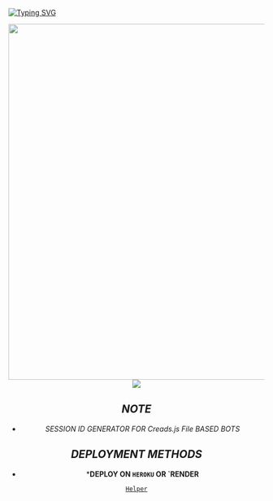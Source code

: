 <a href="https://git.io/typing-svg"><img src="https://readme-typing-svg.demolab.com?font=Rubik+Dirt&size=65&pause=1000&color=F72C3F&background=FF20A500&center=true&vCenter=true&width=1000&height=150&lines=SESSION+MADE+BY;MASTER-MIND-V3;Don't copy more repoo;Anydoubt contact mee" alt="Typing SVG" /></a>   
</p> 
<div align="center">


   <p align="center">
<a href="https://github.com/MASTER-HACKER-INDIA">
    <img src="https://i.imgur.com/g2i6Xwz.jpeg" width="700px">
  </a>
<img src="https://user-images.githubusercontent.com/73097560/115834477-dbab4500-a447-11eb-908a-139a6edaec5c.gif">





## *NOTE*
- *SESSION ID GENERATOR FOR Creads.js File BASED BOTS*


## *DEPLOYMENT METHODS*
- ***DEPLOY ON `HEROKU` OR `RENDER**

[`Helper`](https://wa.me/+919883457657?text=Session_Problem_brohhh_please_help🎊)

